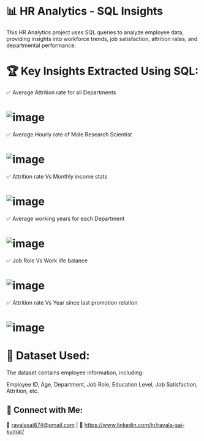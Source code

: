 # 📊 HR Analytics - SQL Insights
This HR Analytics project uses SQL queries to analyze employee data, providing insights into workforce trends, job satisfaction, attrition rates, and departmental performance.

# 🏆 Key Insights Extracted Using SQL:
✅ Average Attrition rate for all Departments
# ![image](https://github.com/user-attachments/assets/063fd0e8-5c28-4014-b5f6-ad9e14968a85)

✅ Average Hourly rate of Male Research Scientist

# ![image](https://github.com/user-attachments/assets/a3d44ee4-d416-483b-b07e-7cb01e37acdd)

✅ Attrition rate Vs Monthly income stats 

# ![image](https://github.com/user-attachments/assets/10c90e76-bca7-484d-a04e-ca44d1e42886)

✅ Average working years for each Department

# ![image](https://github.com/user-attachments/assets/30eca757-846b-4acd-8473-39c43585561b)

✅ Job Role Vs Work life balance

# ![image](https://github.com/user-attachments/assets/82f5fc27-aff4-487f-8cf8-0d7f071c6c73)

✅ Attrition rate Vs Year since last promotion relation

# ![image](https://github.com/user-attachments/assets/31661b3b-20fa-4eb1-ab2a-db6abc874a89)


# 📌 Dataset Used:
The dataset contains employee information, including:

Employee ID, Age, Department, Job Role, Education Level, Job Satisfaction, Attrition, etc.

## 🔗 Connect with Me:
📧 rayalasai874@gmail.com | 💼 https://www.linkedin.com/in/rayala-sai-kumar/
